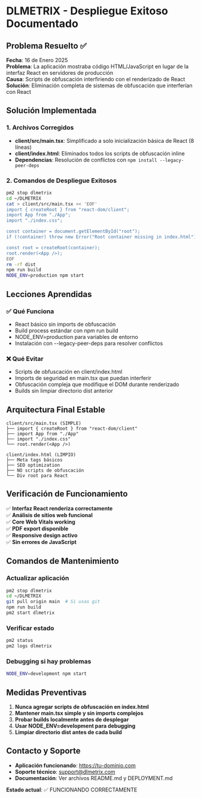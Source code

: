 # DLMETRIX - Despliegue Exitoso Documentado

## Problema Resuelto ✅

**Fecha**: 16 de Enero 2025  
**Problema**: La aplicación mostraba código HTML/JavaScript en lugar de la interfaz React en servidores de producción  
**Causa**: Scripts de obfuscación interfiriendo con el renderizado de React  
**Solución**: Eliminación completa de sistemas de obfuscación que interferían con React  

## Solución Implementada

### 1. Archivos Corregidos
- **client/src/main.tsx**: Simplificado a solo inicialización básica de React (8 líneas)
- **client/index.html**: Eliminados todos los scripts de obfuscación inline
- **Dependencias**: Resolución de conflictos con `npm install --legacy-peer-deps`

### 2. Comandos de Despliegue Exitosos
```bash
pm2 stop dlmetrix
cd ~/DLMETRIX
cat > client/src/main.tsx << 'EOF'
import { createRoot } from "react-dom/client";
import App from "./App";
import "./index.css";

const container = document.getElementById("root");
if (!container) throw new Error("Root container missing in index.html");

const root = createRoot(container);
root.render(<App />);
EOF
rm -rf dist
npm run build
NODE_ENV=production npm start
```

## Lecciones Aprendidas

### ✅ Qué Funciona
- React básico sin imports de obfuscación
- Build process estándar con npm run build
- NODE_ENV=production para variables de entorno
- Instalación con --legacy-peer-deps para resolver conflictos

### ❌ Qué Evitar
- Scripts de obfuscación en client/index.html
- Imports de seguridad en main.tsx que puedan interferir
- Obfuscación compleja que modifique el DOM durante renderizado
- Builds sin limpiar directorio dist anterior

## Arquitectura Final Estable

```
client/src/main.tsx (SIMPLE)
├── import { createRoot } from "react-dom/client"
├── import App from "./App"
├── import "./index.css"
└── root.render(<App />)

client/index.html (LIMPIO)
├── Meta tags básicos
├── SEO optimization
├── NO scripts de obfuscación
└── Div root para React
```

## Verificación de Funcionamiento

✅ **Interfaz React renderiza correctamente**  
✅ **Análisis de sitios web funcional**  
✅ **Core Web Vitals working**  
✅ **PDF export disponible**  
✅ **Responsive design activo**  
✅ **Sin errores de JavaScript**  

## Comandos de Mantenimiento

### Actualizar aplicación
```bash
pm2 stop dlmetrix
cd ~/DLMETRIX
git pull origin main  # Si usas git
npm run build
pm2 start dlmetrix
```

### Verificar estado
```bash
pm2 status
pm2 logs dlmetrix
```

### Debugging si hay problemas
```bash
NODE_ENV=development npm start
```

## Medidas Preventivas

1. **Nunca agregar scripts de obfuscación en index.html**
2. **Mantener main.tsx simple y sin imports complejos**
3. **Probar builds localmente antes de desplegar**
4. **Usar NODE_ENV=development para debugging**
5. **Limpiar directorio dist antes de cada build**

## Contacto y Soporte

- **Aplicación funcionando**: https://tu-dominio.com
- **Soporte técnico**: support@dlmetrix.com
- **Documentación**: Ver archivos README.md y DEPLOYMENT.md

**Estado actual**: ✅ FUNCIONANDO CORRECTAMENTE